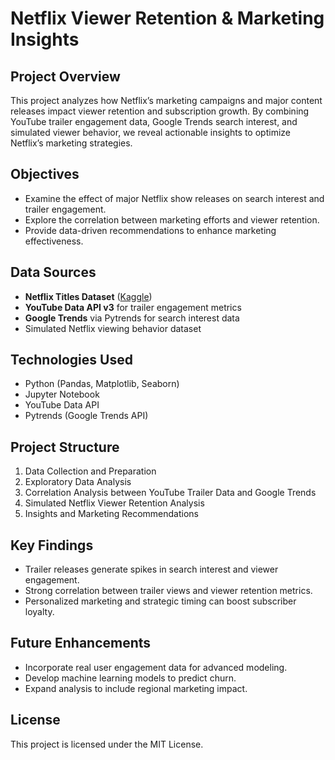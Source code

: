 # Netflix Viewer Retention & Marketing Insights

## Project Overview
This project analyzes how Netflix’s marketing campaigns and major content releases impact viewer retention and subscription growth. By combining YouTube trailer engagement data, Google Trends search interest, and simulated viewer behavior, we reveal actionable insights to optimize Netflix’s marketing strategies.

## Objectives
- Examine the effect of major Netflix show releases on search interest and trailer engagement.
- Explore the correlation between marketing efforts and viewer retention.
- Provide data-driven recommendations to enhance marketing effectiveness.

## Data Sources
- **Netflix Titles Dataset** ([Kaggle](https://www.kaggle.com/shivamb/netflix-shows))
- **YouTube Data API v3** for trailer engagement metrics
- **Google Trends** via Pytrends for search interest data
- Simulated Netflix viewing behavior dataset

## Technologies Used
- Python (Pandas, Matplotlib, Seaborn)
- Jupyter Notebook
- YouTube Data API
- Pytrends (Google Trends API)

## Project Structure
1. Data Collection and Preparation  
2. Exploratory Data Analysis  
3. Correlation Analysis between YouTube Trailer Data and Google Trends  
4. Simulated Netflix Viewer Retention Analysis  
5. Insights and Marketing Recommendations  

## Key Findings

* Trailer releases generate spikes in search interest and viewer engagement.
* Strong correlation between trailer views and viewer retention metrics.
* Personalized marketing and strategic timing can boost subscriber loyalty.

## Future Enhancements

* Incorporate real user engagement data for advanced modeling.
* Develop machine learning models to predict churn.
* Expand analysis to include regional marketing impact.

## License

This project is licensed under the MIT License.


